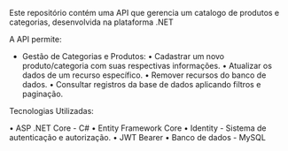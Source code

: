 Este repositório contém uma API que gerencia um catalogo de produtos e categorias, desenvolvida na plataforma .NET

A API permite:

- Gestão de Categorias e Produtos:
• Cadastrar um novo produto/categoria com suas respectivas informações.
• Atualizar os dados de um recurso específico.
•	Remover recursos do banco de dados.
•	Consultar registros da base de dados aplicando filtros e paginação.

Tecnologias Utilizadas:

•	ASP .NET Core - C#
• Entity Framework Core
•	Identity - Sistema de autenticação e autorização.
•	JWT Bearer
•	Banco de dados - MySQL
